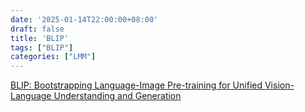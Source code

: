 ```yaml
---
date: '2025-01-14T22:00:00+08:00'
draft: false
title: 'BLIP'
tags: ["BLIP"]
categories: ["LMM"]
---
```


[BLIP: Bootstrapping Language-Image Pre-training for Unified Vision-Language Understanding and Generation](https://xves6ft58q.feishu.cn/docx/FzMFdUmIiohDD8x2Mdtcy1VHnpc?from=from_copylink)

